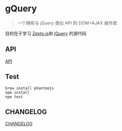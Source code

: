 # gQuery

>一个拥有与 jQuery 类似 API 的 DOM+AJAX 操作库

目的在于学习
[Zepto.js](https://github.com/madrobby/zepto)和
[jQuery](https://github.com/jquery/jquery)
的源代码

## API

[API](API.md)

## Test

```
brew install phantomjs
npm install
npm test
```

## CHANGELOG

[CHANGELOG](CHANGELOG.md)


